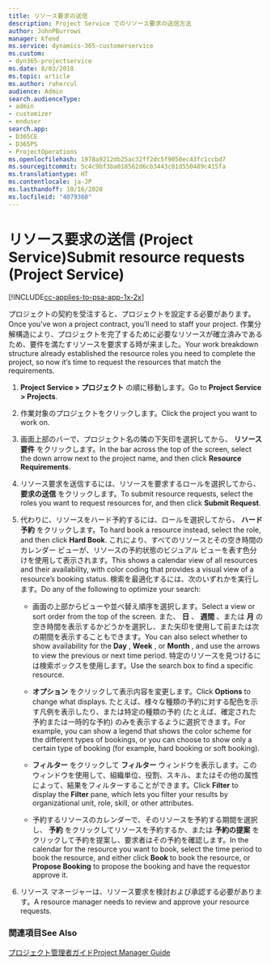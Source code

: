 ```yaml
---
title: リソース要求の送信
description: Project Service でのリソース要求の送信方法
author: JohnPBurrows
manager: kfend
ms.service: dynamics-365-customerservice
ms.custom:
- dyn365-projectservice
ms.date: 8/03/2018
ms.topic: article
ms.author: ruhercul
audience: Admin
search.audienceType:
- admin
- customizer
- enduser
search.app:
- D365CE
- D365PS
- ProjectOperations
ms.openlocfilehash: 1978a9212db25ac32ff2dc5f9050ec43fc1ccbd7
ms.sourcegitcommit: 5c4c9bf3ba018562d6cb3443c01d550489c415fa
ms.translationtype: HT
ms.contentlocale: ja-JP
ms.lasthandoff: 10/16/2020
ms.locfileid: "4079360"
---
```

# <a name="submit-resource-requests-project-service"></a><span data-ttu-id="7f936-103">リソース要求の送信 (Project Service)</span><span class="sxs-lookup"><span data-stu-id="7f936-103">Submit resource requests (Project Service)</span></span>

[!INCLUDE[cc-applies-to-psa-app-1x-2x](../includes/cc-applies-to-psa-app-1x-2x.md)]

<span data-ttu-id="7f936-104">プロジェクトの契約を受注すると、プロジェクトを設定する必要があります。</span><span class="sxs-lookup"><span data-stu-id="7f936-104">Once you’ve won a project contract, you’ll need to staff your project.</span></span> <span data-ttu-id="7f936-105">作業分解構造により、プロジェクトを完了するために必要なリソースが確立済みであるため、要件を満たすリソースを要求する時が来ました。</span><span class="sxs-lookup"><span data-stu-id="7f936-105">Your work breakdown structure already established the resource roles you need to complete the project, so now it’s time to request the resources that match the requirements.</span></span>  
  
1.  <span data-ttu-id="7f936-106">**Project Service > プロジェクト** の順に移動します。</span><span class="sxs-lookup"><span data-stu-id="7f936-106">Go to **Project Service > Projects**.</span></span>  
  
2.  <span data-ttu-id="7f936-107">作業対象のプロジェクトをクリックします。</span><span class="sxs-lookup"><span data-stu-id="7f936-107">Click the project you want to work on.</span></span>  
  
3.  <span data-ttu-id="7f936-108">画面上部のバーで、プロジェクト名の隣の下矢印を選択してから、 **リソース要件** をクリックします。</span><span class="sxs-lookup"><span data-stu-id="7f936-108">In the bar across the top of the screen, select the down arrow next to the project name, and then click **Resource Requirements**.</span></span>  
  
4.  <span data-ttu-id="7f936-109">リソース要求を送信するには、リソースを要求するロールを選択してから、 **要求の送信** をクリックします。</span><span class="sxs-lookup"><span data-stu-id="7f936-109">To submit resource requests, select the roles you want to request resources for, and then click **Submit Request**.</span></span>  
  
5.  <span data-ttu-id="7f936-110">代わりに、リソースをハード予約するには、ロールを選択してから、 **ハード予約** をクリックします。</span><span class="sxs-lookup"><span data-stu-id="7f936-110">To hard book a resource instead, select the role, and then click **Hard Book**.</span></span> <span data-ttu-id="7f936-111">これにより、すべてのリソースとその空き時間のカレンダー ビューが、リソースの予約状態のビジュアル ビューを表す色分けを使用して表示されます。</span><span class="sxs-lookup"><span data-stu-id="7f936-111">This shows a calendar view of all resources and their availability, with color coding that provides a visual view of a resource’s booking status.</span></span> <span data-ttu-id="7f936-112">検索を最適化するには、次のいずれかを実行します。</span><span class="sxs-lookup"><span data-stu-id="7f936-112">Do any of the following to optimize your search:</span></span>  
  
    -   <span data-ttu-id="7f936-113">画面の上部からビューや並べ替え順序を選択します。</span><span class="sxs-lookup"><span data-stu-id="7f936-113">Select a view or sort order from the top of the screen.</span></span> <span data-ttu-id="7f936-114">また、 **日** 、 **週間** 、または **月** の空き時間を表示するかどうかを選択し、また矢印を使用して前または次の期間を表示することもできます。</span><span class="sxs-lookup"><span data-stu-id="7f936-114">You can also select whether to show availability for the **Day** , **Week** , or **Month** , and use the arrows to view the previous or next time period.</span></span> <span data-ttu-id="7f936-115">特定のリソースを見つけるには検索ボックスを使用します。</span><span class="sxs-lookup"><span data-stu-id="7f936-115">Use the search box to find a specific resource.</span></span>  
  
    -   <span data-ttu-id="7f936-116">**オプション** をクリックして表示内容を変更します。</span><span class="sxs-lookup"><span data-stu-id="7f936-116">Click **Options** to change what displays.</span></span> <span data-ttu-id="7f936-117">たとえば、様々な種類の予約に対する配色を示す凡例を表示したり、または特定の種類の予約 (たとえば、確定された予約または一時的な予約) のみを表示するように選択できます。</span><span class="sxs-lookup"><span data-stu-id="7f936-117">For example, you can show a legend that shows the color scheme for the different types of bookings, or you can choose to show only a certain type of booking (for example, hard booking or soft booking).</span></span>  
  
    -   <span data-ttu-id="7f936-118">**フィルター** をクリックして **フィルター** ウィンドウを表示します。このウィンドウを使用して、組織単位、役割、スキル、またはその他の属性によって、結果をフィルターすることができます。</span><span class="sxs-lookup"><span data-stu-id="7f936-118">Click **Filter** to display the **Filter** pane, which lets you filter your results by organizational unit, role, skill, or other attributes.</span></span>  
  
    -   <span data-ttu-id="7f936-119">予約するリソースのカレンダーで、そのリソースを予約する期間を選択し、 **予約** をクリックしてリソースを予約するか、または **予約の提案** をクリックして予約を提案し、要求者はその予約を確認します。</span><span class="sxs-lookup"><span data-stu-id="7f936-119">In the calendar for the resource you want to book, select the time period to book the resource, and either click **Book** to book the resource, or **Propose Booking** to propose the booking and have the requestor approve it.</span></span>  
  
6.  <span data-ttu-id="7f936-120">リソース マネージャーは、リソース要求を検討および承認する必要があります。</span><span class="sxs-lookup"><span data-stu-id="7f936-120">A resource manager needs to review and approve your resource requests.</span></span>  
  
### <a name="see-also"></a><span data-ttu-id="7f936-121">関連項目</span><span class="sxs-lookup"><span data-stu-id="7f936-121">See Also</span></span>  
 [<span data-ttu-id="7f936-122">プロジェクト管理者ガイド</span><span class="sxs-lookup"><span data-stu-id="7f936-122">Project Manager Guide</span></span>](../psa/project-manager-guide.md)

